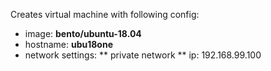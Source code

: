 Creates virtual machine with following config:
* image: **bento/ubuntu-18.04** 
* hostname: **ubu18one**
* network settings:
** private network
** ip: 192.168.99.100
